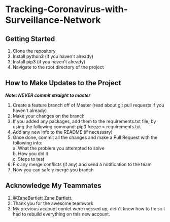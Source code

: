 # Tracking-Coronavirus-with-Surveillance-Network
## Getting Started
1. Clone the repository<br/>
2. Install python3 (if you haven't already)<br/>
3. Install pip3 (if you haven't already)<br/>
4. Navigate to the root directory of the project<br/>
## How to Make Updates to the Project<br/>
***Note: NEVER commit straight to master***<br/>
1. Create a feature branch off of Master (read about git pull requests if you haven't already)<br/>
2. Make your changes on the branch<br/>
3. If you added any packages, add them to the requirements.txt file, by using the following command: pip3 freeze > requirements.txt<br/>
4. Add any new info to the README (if necessary)<br/>
5. Once done, commit all the changes and make a Pull Request with the following info:<br/>
  a. What the problem you attempted to solve<br/>
  b. How you did it<br/>
  c. Steps to test<br/>
6. Fix any merge conflicts (if any) and send a notification to the team<br/>
7. Now you can safely merge you branch <br/>
## Acknowledge My Teammates

1. @ZaneBartlett Zane Bartlett.
2. Thank you for the awesome teamwork
3. My previous account contet were messed up, didn't know how to fix so I had to rebuild everything on this new account.
